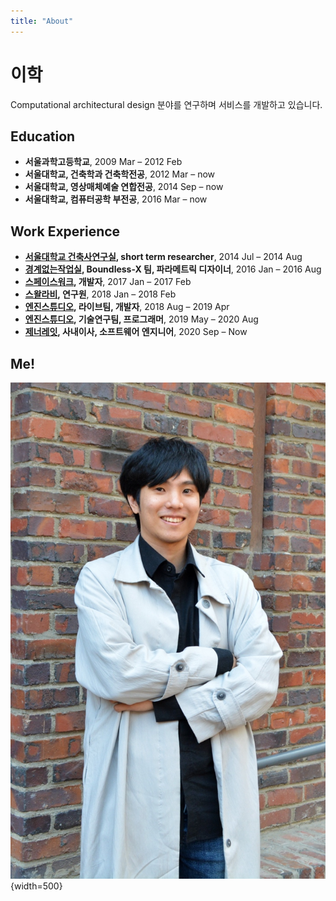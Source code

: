 ```yaml
---
title: "About"
---
```


# 이학

Computational architectural design 분야를 연구하며 서비스를 개발하고 있습니다.

## Education

- **서울과학고등학교**, 2009 Mar – 2012 Feb
- **서울대학교, 건축학과 건축학전공**, 2012 Mar – now
- **서울대학교, 영상매체예술 연합전공**, 2014 Sep – now
- **서울대학교, 컴퓨터공학 부전공**, 2016 Mar – now

## Work Experience

- **[서울대학교 건축사연구실](https://architecture.snu.ac.kr/research/%EA%B1%B4%EC%B6%95%EC%82%AC%EC%97%B0%EA%B5%AC%EC%8B%A4-architectural-history-lab/), short term researcher**, 2014 Jul – 2014 Aug
- **[경계없는작업실](http://boundless.kr), Boundless-X 팀, 파라메트릭 디자이너**, 2016 Jan – 2016 Aug
- **[스페이스워크](https://www.spacewalk.tech), 개발자**, 2017 Jan – 2017 Feb
- **[스왈라비](https://www.swallaby.com), 연구원**, 2018 Jan – 2018 Feb
- **[엔진스튜디오](https://www.ngine.co.kr), 라이브팀, 개발자**, 2018 Aug – 2019 Apr
- **[엔진스튜디오](https://www.ngine.co.kr), 기술연구팀, 프로그래머**, 2019 May – 2020 Aug
- **[제너레잇](https://zenerate.ai), 사내이사, 소프트웨어 엔지니어**, 2020 Sep – Now

## Me!

![me](./assets/about/about-self.jpg){width=500}
